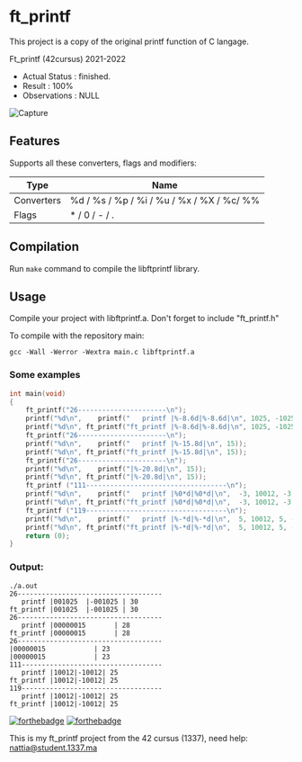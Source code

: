 # ft_printf

This project is a copy of the original printf function of C langage.

Ft_printf (42cursus) 2021-2022

- Actual Status : finished.
- Result        : 100%
- Observations : NULL

![Capture](https://user-images.githubusercontent.com/78090806/145681644-f6ef6132-3b58-4438-9ab5-7580c18e4ee1.PNG)

## Features

Supports all these converters, flags and modifiers:

 Type        | Name
------------ | -------------------------------------------------------------------------------
 Converters  |  %d / %s / %p / %i / %u / %x / %X / %c/ %%
 Flags       |  * / 0 / - / .


## Compilation

Run `make` command to compile the libftprintf library.

## Usage

Compile your project with libftprintf.a.
Don't forget to include "ft_printf.h"

To compile with the repository main:
```
gcc -Wall -Werror -Wextra main.c libftprintf.a 
```
### Some examples
```C
int main(void)
{
    ft_printf("26----------------------\n");
    printf("%d\n",    printf("   printf |%-8.6d|%-8.6d|\n", 1025, -1025));
    printf("%d\n", ft_printf("ft_printf |%-8.6d|%-8.6d|\n", 1025, -1025));
    ft_printf("26----------------------\n");
    printf("%d\n",    printf("   printf |%-15.8d|\n", 15));
    printf("%d\n", ft_printf("ft_printf |%-15.8d|\n", 15));
    ft_printf("26----------------------\n");
    printf("%d\n",    printf("|%-20.8d|\n", 15));
    printf("%d\n", ft_printf("|%-20.8d|\n", 15));
    ft_printf ("111-----------------------------------\n");
    printf("%d\n",    printf("   printf |%0*d|%0*d|\n",  -3, 10012, -3, -10012));
    printf("%d\n", ft_printf("ft_printf |%0*d|%0*d|\n",  -3, 10012, -3, -10012));
    ft_printf ("119-----------------------------------\n");
    printf("%d\n",    printf("   printf |%-*d|%-*d|\n",  5, 10012, 5, -10012));
    printf("%d\n", ft_printf("ft_printf |%-*d|%-*d|\n",  5, 10012, 5, -10012));
    return (0);
}
```
### Output:
```Shell
./a.out 
26------------------------------------
   printf |001025  |-001025 | 30
ft_printf |001025  |-001025 | 30
26------------------------------------
   printf |00000015       | 28
ft_printf |00000015       | 28
26------------------------------------
|00000015            | 23
|00000015            | 23
111-----------------------------------
   printf |10012|-10012| 25
ft_printf |10012|-10012| 25
119-----------------------------------
   printf |10012|-10012| 25
ft_printf |10012|-10012| 25
```

[![forthebadge](https://forthebadge.com/images/badges/made-with-c.svg)](https://forthebadge.com)
[![forthebadge](https://forthebadge.com/images/badges/built-with-love.svg)](https://forthebadge.com)

This is my ft_printf project from the 42 cursus (1337),
need help:
nattia@student.1337.ma

